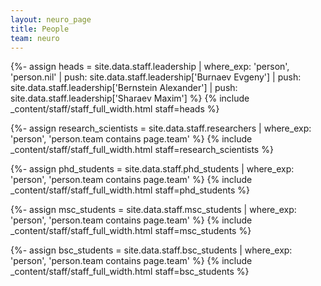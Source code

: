 ```yaml
---
layout: neuro_page
title: People
team: neuro
---
```


{%- assign heads = site.data.staff.leadership | where_exp: 'person', 'person.nil' | push: site.data.staff.leadership['Burnaev Evgeny'] | push: site.data.staff.leadership['Bernstein Alexander'] | push: site.data.staff.leadership['Sharaev Maxim'] %}
{% include _content/staff/staff_full_width.html staff=heads %}

{%- assign research_scientists = site.data.staff.researchers | where_exp: 'person', 'person.team contains page.team' %}
{% include _content/staff/staff_full_width.html staff=research_scientists %}

{%- assign phd_students = site.data.staff.phd_students | where_exp: 'person', 'person.team contains page.team' %}
{% include _content/staff/staff_full_width.html staff=phd_students %}

{%- assign msc_students = site.data.staff.msc_students | where_exp: 'person', 'person.team contains page.team' %}
{% include _content/staff/staff_full_width.html staff=msc_students %}

{%- assign bsc_students = site.data.staff.bsc_students | where_exp: 'person', 'person.team contains page.team' %}
{% include _content/staff/staff_full_width.html staff=bsc_students %}

